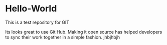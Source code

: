 # Hello-World
This is a test repository for GIT

Its looks great to use Git Hub. Making it open source has helped developers to sync their work together in a simple fashion.
jhbjhbjh
